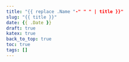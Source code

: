 ```yaml
---
title: "{{ replace .Name "-" " " | title }}"
slug: "{{ title }}"
date: {{ .Date }}
draft: true
katex: true
back_to_top: true
toc: true
tags: []
---
```


